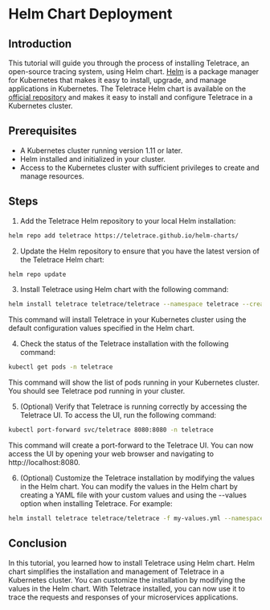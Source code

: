 # Helm Chart Deployment

## Introduction

This tutorial will guide you through the process of installing Teletrace, an open-source tracing system, using Helm chart. [Helm](https://helm.sh/) is a package manager for Kubernetes that makes it easy to install, upgrade, and manage applications in Kubernetes. The Teletrace Helm chart is available on the [official repository](https://github.com/teletrace/helm-charts) and makes it easy to install and configure Teletrace in a Kubernetes cluster.

## Prerequisites

- A Kubernetes cluster running version 1.11 or later.
- Helm installed and initialized in your cluster.
- Access to the Kubernetes cluster with sufficient privileges to create and manage resources.

<!-- prettier-ignore-start -->
## Steps

1. Add the Teletrace Helm repository to your local Helm installation:
```sh
helm repo add teletrace https://teletrace.github.io/helm-charts/
```

2. Update the Helm repository to ensure that you have the latest version of the Teletrace Helm chart:
```sh
helm repo update
```

3. Install Teletrace using Helm chart with the following command:
```sh
helm install teletrace teletrace/teletrace --namespace teletrace --create-namespace
```
This command will install Teletrace in your Kubernetes cluster using the default configuration values specified in the Helm chart.

4. Check the status of the Teletrace installation with the following command:
```sh
kubectl get pods -n teletrace
```
This command will show the list of pods running in your Kubernetes cluster. You should see Teletrace pod running in your cluster.

5. (Optional) Verify that Teletrace is running correctly by accessing the Teletrace UI. To access the UI, run the following command:
```sh
kubectl port-forward svc/teletrace 8080:8080 -n teletrace
```
This command will create a port-forward to the Teletrace UI. You can now access the UI by opening your web browser and navigating to http://localhost:8080.

6. (Optional) Customize the Teletrace installation by modifying the values in the Helm chart. You can modify the values in the Helm chart by creating a YAML file with your custom values and using the --values option when installing Teletrace. For example:
```sh
helm install teletrace teletrace/teletrace -f my-values.yml --namespace teletrace --create-namespace
```
<!-- prettier-ignore-end -->

## Conclusion

In this tutorial, you learned how to install Teletrace using Helm chart. Helm chart simplifies the installation and management of Teletrace in a Kubernetes cluster. You can customize the installation by modifying the values in the Helm chart. With Teletrace installed, you can now use it to trace the requests and responses of your microservices applications.
